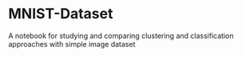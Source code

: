 # MNIST-Dataset
A notebook for studying and comparing clustering and classification approaches with simple image dataset

